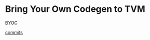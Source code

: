 # Bring Your Own Codegen to TVM

[BYOC](https://tvm.apache.org/2020/07/15/how-to-bring-your-own-codegen-to-tvm.html)

[commits](https://github.com/apache/tvm/search?p=13&q=BYOC%5D&type=commits)